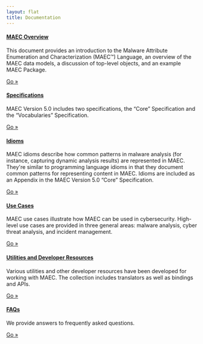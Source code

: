 ```yaml
---
layout: flat
title: Documentation
---
```


<div class="row">
  <div class="col-md-6">
  	<div class="well">
      <h4><a href="/documentation/overview">MAEC Overview</a></h4>
      <p>This document provides an introduction to the Malware Attribute Enumeration and Characterization (MAEC™) Language, an overview of the MAEC data models, a discussion of top-level objects, and an example MAEC Package.</p>
      <a class="btn btn-primary" href="/documentation/overview">Go »</a>
    </div>
     <div class="well">
      <h4><a href="/releases/5.0/#specifications">Specifications</a></h4>
      <p>MAEC Version 5.0 includes two specifications, the “Core” Specification and the “Vocabularies” Specification.</p>
      <a class="btn btn-primary" href="/releases/5.0/#specifications">Go »</a>
    </div>
    <div class="well">
      <h4><a href="/releases/5.0/MAEC_Core_Specification.pdf">Idioms</a></h4>
      <p>MAEC idioms describe how common patterns in malware analysis (for instance, capturing dynamic analysis results) are represented in MAEC. They're similar to programming language idioms in that they document common patterns for representing content in MAEC. Idioms are included as an Appendix in the MAEC Version 5.0 “Core” Specification.</p>
      <a class="btn btn-primary" href="/releases/5.0/MAEC_Core_Specification.pdf">Go »</a>
    </div>
    <div class="well">
      <h4><a href="use_cases">Use Cases</a></h4>
      <p>MAEC use cases illustrate how MAEC can be used in cybersecurity. High-level use cases are provided in three general areas:  malware analysis, cyber threat analysis, and incident management.</p>
      <a class="btn btn-primary" href="use_cases">Go »</a>
    </div>
  </div>
  <div class="col-md-6">
	<div class="well">
      <h4><a href="utils">Utilities and Developer Resources</a></h4>
      <p>Various utilities and other developer resources have been developed for working with MAEC. The collection includes translators as well as bindings and APIs.</p>
      <a class="btn btn-primary" href="utils">Go »</a>
    </div>
	<div class="well">
      <h4><a href="faqs">FAQs</a></h4>
      <p>We provide answers to frequently asked questions.</p>
      <a class="btn btn-primary" href="faqs">Go »</a>
    </div>
  </div>
</div>
